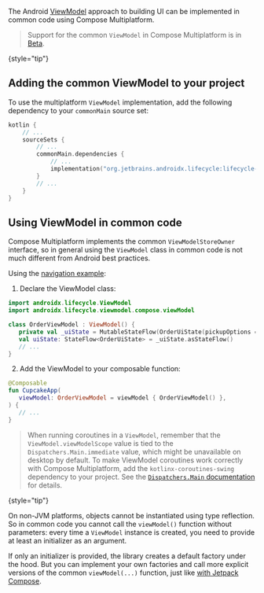 [//]: # (title: Common ViewModel)

The Android [ViewModel](https://developer.android.com/topic/libraries/architecture/viewmodel)
approach to building UI can be implemented in common code using Compose Multiplatform.

> Support for the common `ViewModel` in Compose Multiplatform is in [Beta](supported-platforms.md#compose-multiplatform-ui-framework-stability-levels).
>
{style="tip"}

## Adding the common ViewModel to your project

To use the multiplatform `ViewModel` implementation, add the following dependency to your `commonMain` source set:

```kotlin
kotlin {
    // ...
    sourceSets {
        // ...
        commonMain.dependencies {
            // ...
            implementation("org.jetbrains.androidx.lifecycle:lifecycle-viewmodel-compose:%composeViewmodelVersion%")
        }
        // ...
    }
}
```

## Using ViewModel in common code

Compose Multiplatform implements the common `ViewModelStoreOwner` interface, so in general using the `ViewModel` class
in common code is not much different from Android best practices.

Using the [navigation example](https://github.com/JetBrains/compose-multiplatform/tree/0e38f58b42d23ff6d0ad30b119d34fa1cd6ccedb/examples/nav_cupcake):

1. Declare the ViewModel class:

```kotlin
import androidx.lifecycle.ViewModel
import androidx.lifecycle.viewmodel.compose.viewModel

class OrderViewModel : ViewModel() {
   private val _uiState = MutableStateFlow(OrderUiState(pickupOptions = pickupOptions()))
   val uiState: StateFlow<OrderUiState> = _uiState.asStateFlow()
   // ...
}
```

2. Add the ViewModel to your composable function:

```kotlin
@Composable
fun CupcakeApp(
   viewModel: OrderViewModel = viewModel { OrderViewModel() },
) {
   // ...
}
```

> When running coroutines in a `ViewModel`, remember that the `ViewModel.viewModelScope` value is tied to the `Dispatchers.Main.immediate` value,
> which might be unavailable on desktop by default.
> To make ViewModel coroutines work correctly with Compose Multiplatform, add the `kotlinx-coroutines-swing` dependency to your project.
> See the [`Dispatchers.Main` documentation](https://kotlinlang.org/api/kotlinx.coroutines/kotlinx-coroutines-core/kotlinx.coroutines/-dispatchers/-main.html) for details.
> 
{style="tip"}

On non-JVM platforms, objects cannot be instantiated using type reflection.
So in common code you cannot call the `viewModel()` function without parameters: every time a `ViewModel` instance is created,
you need to provide at least an initializer as an argument.

If only an initializer is provided, the library creates a default factory under the hood.
But you can implement your own factories and call more explicit versions of the common `viewModel(...)` function,
just like [with Jetpack Compose](https://developer.android.com/topic/libraries/architecture/viewmodel#jetpack-compose).
